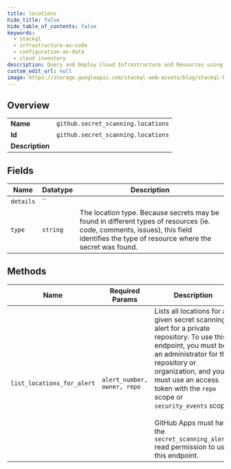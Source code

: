 ```yaml
---
title: locations
hide_title: false
hide_table_of_contents: false
keywords:
  - stackql
  - infrastructure-as-code
  - configuration-as-data
  - cloud inventory
description: Query and Deploy Cloud Infrastructure and Resources using SQL
custom_edit_url: null
image: https://storage.googleapis.com/stackql-web-assets/blog/stackql-blog-post-featured-image.png
---
```

  
    

## Overview
<table><tbody>
<tr><td><b>Name</b></td><td><code>github.secret_scanning.locations</code></td></tr>
<tr><td><b>Id</b></td><td><code>github.secret_scanning.locations</code></td></tr>
<tr><td><b>Description</b></td><td></td></tr>
</tbody></table>

## Fields
| Name | Datatype | Description |
| ---- | -------- | ----------- |
| `details` | `` |  |
| `type` | `string` | The location type. Because secrets may be found in different types of resources (ie. code, comments, issues), this field identifies the type of resource where the secret was found. |
## Methods
| Name | Required Params | Description | Accessible by |
| ---- | --------------- | ----------- | ------------- |
| `list_locations_for_alert` | `alert_number, owner, repo` | Lists all locations for a given secret scanning alert for a private repository. To use this endpoint, you must be an administrator for the repository or organization, and you must use an access token with the `repo` scope or `security_events` scope.<br /><br />GitHub Apps must have the `secret_scanning_alerts` read permission to use this endpoint. | SELECT |
